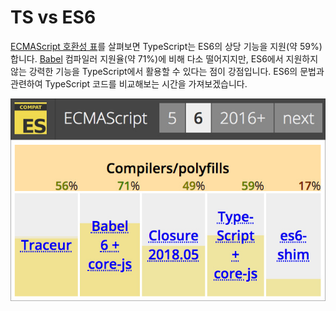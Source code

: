 # TS vs ES6

[ECMAScript 호환성 표](http://kangax.github.io/compat-table/es6/)를 살펴보면 TypeScript는 ES6의 상당 기능을 지원\(약 59%\)합니다. [Babel](https://babeljs.io) 컴파일러 지원율\(약 71%\)에 비해 다소 떨어지지만, ES6에서 지원하지 않는 강력한 기능을 TypeScript에서 활용할 수 있다는 점이 강점입니다. ES6의 문법과 관련하여 TypeScript 코드를 비교해보는 시간을 가져보겠습니다.

![](../.gitbook/assets/es6-compatible-table.jpg)




